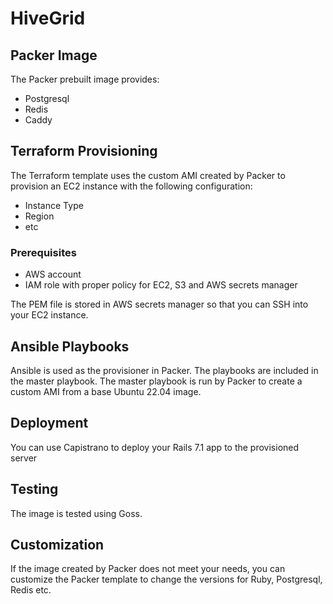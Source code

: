 # HiveGrid

## Packer Image

The Packer prebuilt image provides:

- Postgresql
- Redis
- Caddy

## Terraform Provisioning

The Terraform template uses the custom AMI created by Packer to provision an EC2 instance with the following configuration:

- Instance Type
- Region
- etc

### Prerequisites

- AWS account
- IAM role with proper policy for EC2, S3 and AWS secrets manager

The PEM file is stored in AWS secrets manager so that you can SSH into your EC2 instance.

## Ansible Playbooks

Ansible is used as the provisioner in Packer. The playbooks are included in the master playbook. The master playbook is run by Packer to create a custom AMI from a base Ubuntu 22.04 image.

## Deployment

You can use Capistrano to deploy your Rails 7.1 app to the provisioned server

## Testing

The image is tested using Goss.

## Customization

If the image created by Packer does not meet your needs, you can customize the Packer template to change the versions for Ruby, Postgresql, Redis etc.
